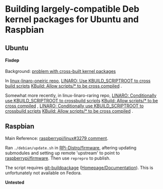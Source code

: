 # Building largely-compatible Deb kernel packages for Ubuntu and Raspbian

## Ubuntu

#### Fixdep

Background: [problem with cross-built kernel packages](https://github.com/raspberrypi/linux/issues/3279)

In [linux-linaro-oneiric repo](https://git.linaro.org/ubuntu/linux-linaro-oneiric.git),
[LINARO: Use KBUILD_SCRIPTROOT to cross build scripts](http://git.linaro.org/ubuntu/linux-linaro-oneiric.git/commit/?id=f84e13f13d798d3fca6ed0f73e91363ad68c0e43)
[KBuild: Allow scripts/* to be cross compiled](http://git.linaro.org/ubuntu/linux-linaro-oneiric.git/commit/?id=c1db0c3282f471ef25f0cfcfcf2dc623360f44ab)
.

Somewhat more recently, in linux-linaro-raring repo,
[LINARO: Conditionally use KBUILD_SCRIPTROOT to crossbuild scripts](http://git.linaro.org/ubuntu/linux-linaro-raring.git/commit/?h=linaro-ubuntu-packaging-3.7-aarch64&id=1688776d0e03cb3f41e488440e9ee217c02aa399)
[KBuild: Allow scripts/* to be cross compiled](http://git.linaro.org/ubuntu/linux-linaro-raring.git/commit/?h=linaro-ubuntu-packaging-3.7-aarch64&id=86efc7ec96c2a4330102a33f2cc40ae318909c8b)
,
[LINARO: Conditionally use KBUILD_SCRIPTROOT to crossbuild scripts](http://git.linaro.org/ubuntu/linux-linaro-raring.git/commit/?id=58b03ed8e21bbf22de2191cb11bb89e3c6f1eb11)
[KBuild: Allow scripts/* to be cross compiled](http://git.linaro.org/ubuntu/linux-linaro-raring.git/commit/?id=3aa8ee7600ca594075f77a8c05eb39cae0fa758d)
.

## Raspbian

Main Reference: [raspberrypi/linux#3279 comment](https://github.com/raspberrypi/linux/issues/3279#issuecomment-773493039).

Ran `./debian/update.sh` in [RPi-Distro/firmware](https://github.com/RPi-Distro/firmware), aftering updating submodules and setting up remote 'upstream' to
point to [raspberrypi/firmware](https://github.com/raspberrypi/firmware.git). Then use `reprepro` to publish.

The script requires [git-buildpackage](https://github.com/agx/git-buildpackage) ([Homepage/Documentation](https://honk.sigxcpu.org/piki/projects/git-buildpackage/)).
This is unfortunately not available on Fedora.

**Untested**